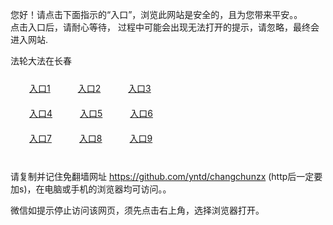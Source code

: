 您好！请点击下面指示的“入口”，浏览此网站是安全的，且为您带来平安。。 <br/>
点击入口后，请耐心等待， 过程中可能会出现无法打开的提示，请忽略，最终会进入网站. </br>

法轮大法在长春<br/>
<div style="padding:10px"><a style="margin:20px" target="_blank" href="https://dowvy1r7voo1j.cloudfront.net/2Qpsp?qcaipjyz" id="ccLink1" rel="nofollow">入口1</a> <a target="_blank" style="margin:20px" href="https://d3jvoyt5wtu43d.cloudfront.net/2Qpsp?fxgzr" id="ccLink2" rel="nofollow">入口2</a> <a style="margin:20px" target="_blank" href="https://d3qkclb08du92v.cloudfront.net/2Qpsp?bomcvsz" id="ccLink3" rel="nofollow">入口3</a></div>

<div style="padding:10px" ><a style="margin:20px" target="_blank" href="https://dowvy1r7voo1j.cloudfront.net/2Qpsp?qcaipjyz" id="ccLink4" rel="nofollow">入口4</a> <a style="margin:20px" href="https://d3jvoyt5wtu43d.cloudfront.net/2Qpsp?fxgzr" target="_blank" id="ccLink5" rel="nofollow">入口5</a> <a style="margin:20px" href="https://d3qkclb08du92v.cloudfront.net/2Qpsp?bomcvsz" target="_blank" id="ccLink6" rel="nofollow">入口6</a></div>

<div style="padding:10px"><a style="margin:20px" target="_blank" href="https://dowvy1r7voo1j.cloudfront.net/2Qpsp?qcaipjyz" id="ccLink7" rel="nofollow">入口7</a> <a style="margin:20px" href="https://d3jvoyt5wtu43d.cloudfront.net/2Qpsp?fxgzr" target="_blank" id="ccLink8" rel="nofollow">入口8</a> <a style="margin:20px" target="_blank" href="https://d3qkclb08du92v.cloudfront.net/2Qpsp?bomcvsz" id="ccLink9" rel="nofollow">入口9</a></div>

<br/>



请复制并记住免翻墙网址 https://github.com/yntd/changchunzx (http后一定要加s)，在电脑或手机的浏览器均可访问。。<br/>

微信如提示停止访问该网页，须先点击右上角，选择浏览器打开。
